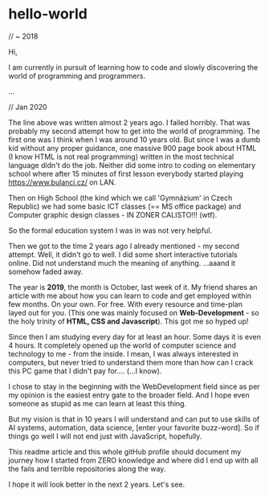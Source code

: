 # hello-world

// ~ 2018

Hi,

I am currently in pursuit of learning how to code and slowly discovering the world of programming and programmers.

...

// Jan 2020

  The line above was written almost 2 years ago. I failed horribly. That was probably my second attempt how to get into the world of programming. The first one was I think when I was around 10 years old. But since I was a dumb kid without any proper guidance, one massive 900 page book about HTML (I know HTML is not real programming) written in the most technical language didn't do the job. Neither did some intro to coding on elementary school where after 15 minutes of first lesson everybody started playing https://www.bulanci.cz/ on LAN.

Then on High School (the kind which we call 'Gymnázium' in Czech Republic) we had some basic ICT classes (== MS office package) and Computer graphic design classes - IN ZONER CALISTO!!! (wtf).

So the formal education system I was in was not very helpful. 

Then we got to the time 2 years ago I already mentioned - my second attempt. Well, it didn't go to well. I did some short interactive tutorials online. Did not understand much the meaning of anything. ...aaand it somehow faded away.


The year is **2019**, the month is October, last week of it.
My friend shares an article with me about how you can learn to code and get employed within few months. On your own. For free. With every resource and time-plan layed out for you. (This one was mainly focused on **Web-Development** - so the holy trinity of **HTML, CSS and Javascript**). This got me so hyped up!

Since then I am studying every day for at least an hour. Some days it is even 4 hours. It completely opened up the world of computer science and technology to me - from the inside. I mean, I was always interested in computers, but never tried to understand them more than how can I crack this PC game that I didn't pay for.... (...I know).

I chose to stay in the beginning with the WebDevelopment field since as per my opinion is the easiest entry gate to the broader field. And I hope even someone as stupid as me can learn at least this thing.

But my vision is that in 10 years I will understand and can put to use skills of AI systems, automation, data science, [enter your favorite buzz-word]. So if things go well I will not end just with JavaScript, hopefully.

This readme article and this whole gitHub profile should document my journey how I started from ZERO knowledge and where did I end up with all the fails and terrible repositories along the way. 

I hope it will look better in the next 2 years. Let's see.


